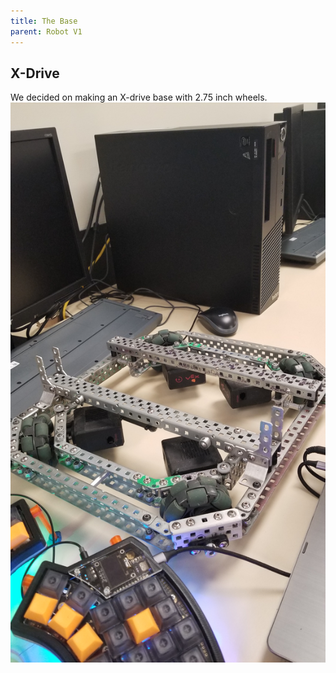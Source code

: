 ```yaml
---
title: The Base
parent: Robot V1
---
```


## X-Drive
We decided on making an X-drive base with 2.75 inch wheels.
![](images/20201218_095722.jpg)